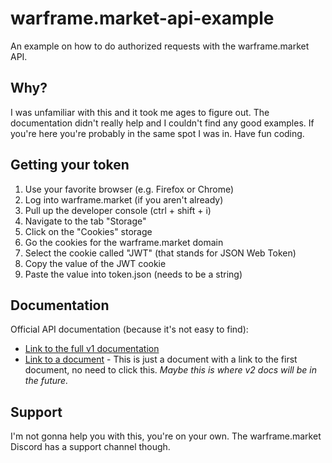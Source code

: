 # warframe.market-api-example
An example on how to do authorized requests with the warframe.market API.

## Why?
I was unfamiliar with this and it took me ages to figure out. The documentation didn't really help and I couldn't find any good examples. If you're here you're probably in the same spot I was in. Have fun coding.

## Getting your token
1. Use your favorite browser (e.g. Firefox or Chrome)
2. Log into warframe.market (if you aren't already)
3. Pull up the developer console (ctrl + shift + i)
4. Navigate to the tab "Storage"
5. Click on the "Cookies" storage
6. Go the cookies for the warframe.market domain
7. Select the cookie called "JWT" (that stands for JSON Web Token)
8. Copy the value of the JWT cookie
9. Paste the value into token.json (needs to be a string)

## Documentation
Official API documentation (because it's not easy to find):
* [Link to the full v1 documentation](https://docs.google.com/document/d/1121cjBNN4BeZdMBGil6Qbuqse-sWpEXPpitQH5fb_Fo/)
* [Link to a document](https://docs.google.com/document/d/13bbbbhe9nY4XvUG8yzUj-GaSVkQIqg1bPS5jpFg_wI0/) - This is just a document with a link to the first document, no need to click this. *Maybe this is where v2 docs will be in the future.*

## Support
I'm not gonna help you with this, you're on your own. The warframe.market Discord has a support channel though.
